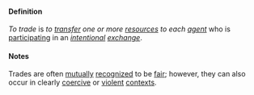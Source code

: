 #### Definition
*To trade* is *to [transfer](https://github.com/gcassel/Modular-Organization-Terminology/blob/master/terms/transfer.md) one or more [resources](https://github.com/gcassel/Modular-Organization-Terminology/blob/master/terms/resource.md) to each [agent](https://github.com/gcassel/Modular-Organization-Terminology/blob/master/terms/agent.md)* who is [participating](https://github.com/gcassel/Modular-Organization-Terminology/blob/master/terms/participate.md) in an *[intentional](https://github.com/gcassel/Modular-Organization-Terminology/blob/master/terms/intend.md) [exchange](https://github.com/gcassel/Modular-Organization-Terminology/blob/master/terms/exchange.md)*.

#### Notes
Trades are often [mutually](https://github.com/gcassel/Modular-Organization-Terminology/blob/master/terms/mutual.md) [recognized](https://github.com/gcassel/Modular-Organization-Terminology/blob/master/terms/recognize.md) to be [fair](https://github.com/gcassel/Modular-Organization-Terminology/blob/master/terms/fair.md); however, they can also occur in clearly [coercive](https://github.com/gcassel/Modular-Organization-Terminology/blob/master/terms/coerce.md) or [violent](https://github.com/gcassel/Modular-Organization-Terminology/blob/master/terms/violence.md) [contexts](https://github.com/gcassel/Modular-Organization-Terminology/blob/master/terms/context.md).
